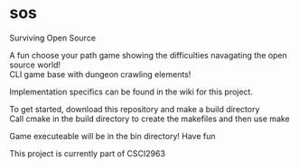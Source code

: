 # sos
Surviving Open Source</br>

A fun choose your path game showing the difficulties navagating the open source world!</br>
CLI game base with dungeon crawling elements!</br>

Implementation specifics can be found in the wiki for this project.</br>

To get started, download this repository and make a build directory</br>
Call cmake in the build directory to create the makefiles and then use make</br>

Game executeable will be in the bin directory! Have fun

This project is currently part of CSCI2963
